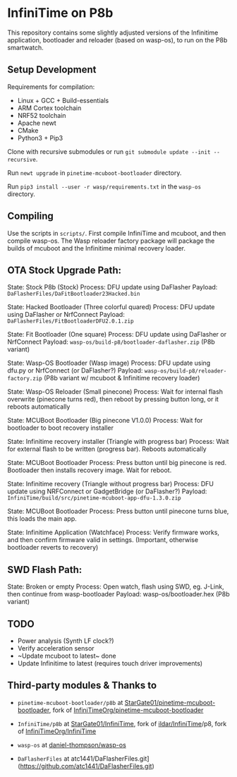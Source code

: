# InfiniTime on P8b

This repository contains some slightly adjusted versions of the Infinitime application, bootloader and reloader (based on wasp-os), to run on the P8b smartwatch.

## Setup Development

Requirements for compilation:

- Linux + GCC + Build-essentials
- ARM Cortex toolchain
- NRF52 toolchain
- Apache newt
- CMake
- Python3 + Pip3

Clone with recursive submodules or run `git submodule update --init --recursive`.

Run `newt upgrade` in `pinetime-mcuboot-bootloader` directory.

Run `pip3 install --user -r wasp/requirements.txt` in the `wasp-os` directory.

## Compiling

Use the scripts in `scripts/`. First compile InfiniTime and mcuboot, and then compile wasp-os. The Wasp reloader factory package will package the builds of mcuboot and the Infinitime minimal recovery loader.

## OTA Stock Upgrade Path:

State: Stock P8b (Stock)
Process: DFU update using DaFlasher
Payload: `DaFlasherFiles/DaFitBootloader23Hacked.bin`

State: Hacked Bootloader (Three colorful quared)
Process: DFU update using DaFlasher or NrfConnect
Payload: `DaFlasherFiles/FitBootloaderDFU2.0.1.zip`

State: Fit Bootloader (One square)
Process: DFU update using DaFlasher or NrfConnect
Payload: `wasp-os/build-p8/bootloader-daflasher.zip` (P8b variant)

State: Wasp-OS Bootloader (Wasp image)
Process: DFU update using dfu.py or NrfConnect (or DaFlasher?)
Payload: `wasp-os/build-p8/reloader-factory.zip` (P8b variant w/ mcuboot & Infinitime recovery loader)

State: Wasp-OS Reloader (Small pinecone)
Process: Wait for internal flash overwrite (pinecone turns red), then reboot by pressing button long, or it reboots automatically

State: MCUBoot Bootloader (Big pinecone V1.0.0)
Process: Wait for bootloader to boot recovery installer

State: Infinitime recovery installer (Triangle with progress bar)
Process: Wait for external flash to be written (progress bar). Reboots automatically

State: MCUBoot Bootloader
Process: Press button until big pinecone is red. Bootloader then installs recovery image. Wait for reboot.

State: Infinitime recovery (Triangle without progress bar)
Process: DFU update using NRFConnect or GadgetBridge (or DaFlasher?)
Payload: `InfiniTime/build/src/pinetime-mcuboot-app-dfu-1.3.0.zip`

State: MCUBoot Bootloader
Process: Press button until pinecone turns blue, this loads the main app.

State: Infinitime Application (Watchface)
Process: Verify firmware works, and then confirm firmware valid in settings. (Important, otherwise bootloader reverts to recovery)

## SWD Flash Path:

State: Broken or empty
Process: Open watch, flash using SWD, eg. J-Link, then continue from wasp-bootloader
Payload: wasp-os/bootloader.hex (P8b variant)

## TODO

- Power analysis (Synth LF clock?)
- Verify acceleration sensor
- ~Update mcuboot to latest~ done
- Update Infinitime to latest (requires touch driver improvements)


## Third-party modules & Thanks to

- `pinetime-mcuboot-bootloader/p8b` at [StarGate01/pinetime-mcuboot-bootloader](https://github.com/StarGate01/pinetime-mcuboot-bootloader.git), fork of [InfiniTimeOrg/pinetime-mcuboot-bootloader](https://github.com/InfiniTimeOrg/pinetime-mcuboot-bootloader)

- `InfiniTime/p8b` at [StarGate01/InfiniTime](https://github.com/StarGate01/InfiniTime), fork of [ildar/InfiniTime](https://github.com/ildar/InfiniTime)/p8, fork of [InfiniTimeOrg/InfiniTime](https://github.com/InfiniTimeOrg/InfiniTime)

- `wasp-os` at [daniel-thompson/wasp-os](https://github.com/daniel-thompson/wasp-os)

- `DaFlasherFiles` at atc1441/DaFlasherFiles.git](https://github.com/atc1441/DaFlasherFiles.git)